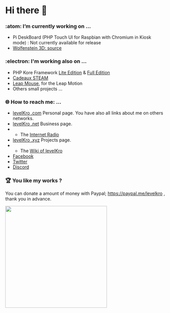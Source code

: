 # Hi there 👋
### :atom: I’m currently working on ...
- Pi DeskBoard (PHP Touch UI for Raspbian with Chromium in Kiosk mode) : Not currently available for release
- <a href="https://levelkro.com/wolfenstein3dsource" target="_blank">Wolfenstein 3D: source</a>

### :electron: I'm working also on ...
- PHP Kore Framework <a href="https://github.com/levelKro/kfw-lite">Lite Edition</a> & <a href="https://github.com/levelKro/kfw-full">Full Edition</a>
- <a href="https://cadeauxsteam.com" target="_blank">Cadeaux STEAM</a>
- <a href="https://levelkro.com/leapmouse/" target="_blank">Leap Mouse</a>, for the Leap Motion 
- Others small projects ... 

### :globe_with_meridians: How to reach me: ...
- <a href="https://levelkro.com" target="_blank">levelKro .com</a> Personal page. You have also all links about me on others networks.
- <a href="https://levelkro.net" target="_blank">levelKro .net</a> Business page.
- - The <a href="https://radio.levelkro.net" target="_blank">Internet Radio</a>
- <a href="https://levelkro.xyz" target="_blank">levelKro .xyz</a> Projects page.
- - The <a href="https://levelkro.xyz/wiki" target="_blank">Wiki of levelKro</a>
- <a href="https://fb.com/levelKroNetwork" target="_blank">Facebook</a>
- <a href="https://twitter.com/levelKro" target="_blank">Twitter</a>
- <a href="https://levelkro.net/discord" target="_blank">Discord</a>

### :trophy: You like my works ?
You can donate a amount of money with Paypal; https://paypal.me/levelkro , thank you in advance.

<a href="https://nick-name.ru/nickname/id1605680/" target="_blank"><img src="https://nick-name.ru/img.php?id=1605680&sert=1" width=320 /></a>
